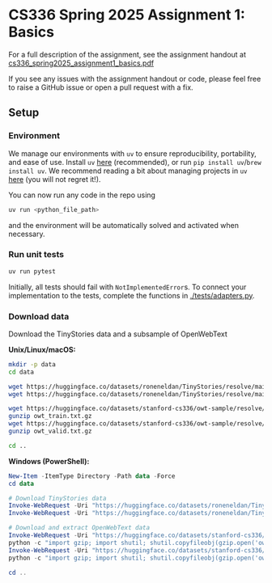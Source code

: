 # CS336 Spring 2025 Assignment 1: Basics

For a full description of the assignment, see the assignment handout at
[cs336_spring2025_assignment1_basics.pdf](./cs336_spring2025_assignment1_basics.pdf)

If you see any issues with the assignment handout or code, please feel free to
raise a GitHub issue or open a pull request with a fix.

## Setup

### Environment
We manage our environments with `uv` to ensure reproducibility, portability, and ease of use.
Install `uv` [here](https://github.com/astral-sh/uv) (recommended), or run `pip install uv`/`brew install uv`.
We recommend reading a bit about managing projects in `uv` [here](https://docs.astral.sh/uv/guides/projects/#managing-dependencies) (you will not regret it!).

You can now run any code in the repo using
```sh
uv run <python_file_path>
```
and the environment will be automatically solved and activated when necessary.

### Run unit tests


```sh
uv run pytest
```

Initially, all tests should fail with `NotImplementedError`s.
To connect your implementation to the tests, complete the
functions in [./tests/adapters.py](./tests/adapters.py).

### Download data
Download the TinyStories data and a subsample of OpenWebText

**Unix/Linux/macOS:**
``` sh
mkdir -p data
cd data

wget https://huggingface.co/datasets/roneneldan/TinyStories/resolve/main/TinyStoriesV2-GPT4-train.txt
wget https://huggingface.co/datasets/roneneldan/TinyStories/resolve/main/TinyStoriesV2-GPT4-valid.txt

wget https://huggingface.co/datasets/stanford-cs336/owt-sample/resolve/main/owt_train.txt.gz
gunzip owt_train.txt.gz
wget https://huggingface.co/datasets/stanford-cs336/owt-sample/resolve/main/owt_valid.txt.gz
gunzip owt_valid.txt.gz

cd ..
```

**Windows (PowerShell):**
``` powershell
New-Item -ItemType Directory -Path data -Force
cd data

# Download TinyStories data
Invoke-WebRequest -Uri "https://huggingface.co/datasets/roneneldan/TinyStories/resolve/main/TinyStoriesV2-GPT4-train.txt" -OutFile "TinyStoriesV2-GPT4-train.txt"
Invoke-WebRequest -Uri "https://huggingface.co/datasets/roneneldan/TinyStories/resolve/main/TinyStoriesV2-GPT4-valid.txt" -OutFile "TinyStoriesV2-GPT4-valid.txt"

# Download and extract OpenWebText data
Invoke-WebRequest -Uri "https://huggingface.co/datasets/stanford-cs336/owt-sample/resolve/main/owt_train.txt.gz" -OutFile "owt_train.txt.gz"
python -c "import gzip; import shutil; shutil.copyfileobj(gzip.open('owt_train.txt.gz', 'rb'), open('owt_train.txt', 'wb'))"
Invoke-WebRequest -Uri "https://huggingface.co/datasets/stanford-cs336/owt-sample/resolve/main/owt_valid.txt.gz" -OutFile "owt_valid.txt.gz"
python -c "import gzip; import shutil; shutil.copyfileobj(gzip.open('owt_valid.txt.gz', 'rb'), open('owt_valid.txt', 'wb'))"

cd ..
```

